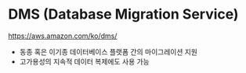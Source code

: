 # DMS (Database Migration Service)

https://aws.amazon.com/ko/dms/

  - 동종 혹은 이기종 데이터베이스 플랫폼 간의 마이그레이션 지원
  - 고가용성의 지속적 데이터 복제에도 사용 가능